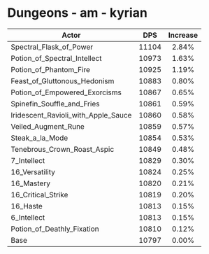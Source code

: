 # Dungeons - am - kyrian
| Actor | DPS | Increase |
|---|:---:|:---:|
|Spectral_Flask_of_Power|11104|2.84%|
|Potion_of_Spectral_Intellect|10973|1.63%|
|Potion_of_Phantom_Fire|10925|1.19%|
|Feast_of_Gluttonous_Hedonism|10883|0.80%|
|Potion_of_Empowered_Exorcisms|10867|0.65%|
|Spinefin_Souffle_and_Fries|10861|0.59%|
|Iridescent_Ravioli_with_Apple_Sauce|10860|0.58%|
|Veiled_Augment_Rune|10859|0.57%|
|Steak_a_la_Mode|10854|0.53%|
|Tenebrous_Crown_Roast_Aspic|10849|0.48%|
|7_Intellect|10829|0.30%|
|16_Versatility|10824|0.25%|
|16_Mastery|10820|0.21%|
|16_Critical_Strike|10819|0.20%|
|16_Haste|10813|0.15%|
|6_Intellect|10813|0.15%|
|Potion_of_Deathly_Fixation|10810|0.12%|
|Base|10797|0.00%|
